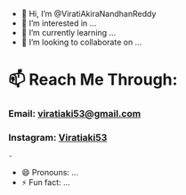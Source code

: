 - 👋 Hi, I’m @ViratiAkiraNandhanReddy
- 👀 I’m interested in ...
- 🌱 I’m currently learning ...
- 💞️ I’m looking to collaborate on ...
# 📫 Reach Me Through:
### Email: viratiaki53@gmail.com
### Instagram: [Viratiaki53](https://instagram.com/Viratiaki53)
    - 
- 😄 Pronouns: ...
- ⚡ Fun fact: ...

<!---
ViratiAkiraNandhanReddy/ViratiAkiraNandhanReddy is a ✨ special ✨ repository because its `README.md` (this file) appears on your GitHub profile.
You can click the Preview link to take a look at your changes.
--->
